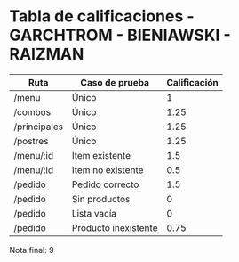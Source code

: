 # Tabla de calificaciones - GARCHTROM - BIENIAWSKI - RAIZMAN

| Ruta | Caso de prueba | Calificación |
| ---- | -------------- | ------------ |
| /menu | Único | 1 |
| /combos | Único | 1.25 |
| /principales | Único | 1.25 |
| /postres | Único | 1.25 |
| /menu/:id | Item existente | 1.5 |
| /menu/:id | Item no existente | 0.5 |
| /pedido | Pedido correcto | 1.5 |
| /pedido | Sin productos | 0 |
| /pedido | Lista vacía | 0 |
| /pedido | Producto inexistente | 0.75 |

Nota final: 9
